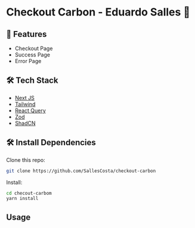 # Checkout Carbon - Eduardo Salles 👋

## 🧐 Features

- Checkout Page
- Success Page
- Error Page

## 🛠️ Tech Stack

- [Next JS](https://nextjs.org/)
- [Tailwind](https://tailwindcss.com/)
- [React Query](https://tanstack.com/query/v3/)
- [Zod](https://zod.dev/)
- [ShadCN](https://ui.shadcn.com/)
## 🛠️ Install Dependencies

Clone this repo:

```bash
git clone https://github.com/SallesCosta/checkout-carbon
```

Install:

```bash
cd checout-carbom
yarn install
```

## Usage

